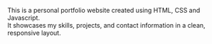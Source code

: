 This is a personal portfolio website created using HTML, CSS and Javascript.  
It showcases my skills, projects, and contact information in a clean, responsive layout.
